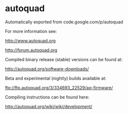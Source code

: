 # autoquad
Automatically exported from code.google.com/p/autoquad

For more information see:

http://www.autoquad.org

http://forum.autoquad.org

Compiled binary release (stable) versions can be found at:

http://autoquad.org/software-downloads/

Beta and experimental (nightly) builds available at:

ftp://ftp.autoquad.org/3/334693_22529/aq-firmware/

Compiling instructions can be found here:

http://autoquad.org/wiki/wiki/development/
